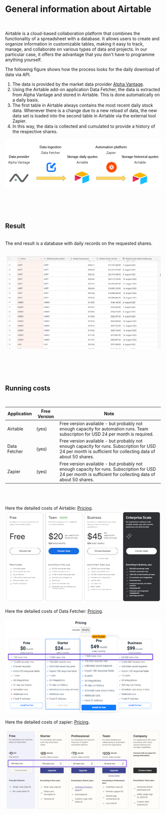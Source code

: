 # General information about Airtable
<br><br>
Airtable is a cloud-based collaboration platform that combines the functionality of a spreadsheet with a database. It allows users to create and organize information in customizable tables, making it easy to track, manage, and collaborate on various types of data and projects. In our particular case, it offers the advantage that you don't have to programme anything yourself.

The following figure shows how the process looks for the daily download of data via API.

1. The data is provided by the market data provider [Alpha Vantage](../00-Alpha_Vantage).
2. Using the Airtable add-on application Data Fetcher, the data is extracted from Alpha Vantage and stored in Airtable. This is done automatically on a daily basis.  
3. The first table in Airtable always contains the most recent daily stock data. Whenever there is a change due to a new reload of data, the new data set is loaded into the second table in Airtable via the external tool Zapier.
4. In this way, the data is collected and cumulated to provide a history of the respective shares. 

![Alt Image Text](./Images/Airtable_dataflow1.png "Dataflow")
  
<br><br><br><br>

## Result
<br>
The end result is a database with daily records on the requested shares. 
<br><br>

![Alt Image Text](./Images/Airtable_Setup36.png "Setup36")

<br><br><br><br>

## Running costs
<br>

| Application  | Free Version  | Note          |
|-----------   |---------------|---------------|
| Airtable     | (yes)         | Free version available - but probably not enough capacity for automation runs. Team subscripton for USD 24 per month is required. |
| Data Fetcher | (yes)         | Free version available - but probably not enough capacity for runs. Subscription for USD 24 per month is sufficient for collecting data of about 50 shares.        |
| Zapier       | (yes)         | Free version available - but probably not enough capacity for runs. Subscription for USD 24 per month is sufficient for collecting data of about 50 shares.          |

### 

<br><br>

Here the detailed costs of Airtable: [Pricing](https://airtable.com/pricing). 
<br>
![Alt Image Text](./Images/Airtable_Premium.png "Premium")
<br><br>
Here the detailed costs of Data Fetcher: [Pricing](https://datafetcher.com/).  
<br>
![Alt Image Text](./Images/Airtable_Setup9.png "Setup9")
<br><br>
Here the detailed costs of zapier: [Pricing](https://zapier.com/app/pricing).  
<br>
![Alt Image Text](./Images/Airtable_Premiumzapier.png "PremiumZapier")



